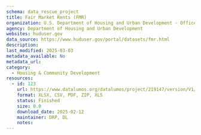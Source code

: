 ```yaml
---
schema: data_rescue_project 
title: Fair Market Rents (FMR)
organization: U.S. Department of Housing and Urban Development - Office of Policy Development and Research
agency: Department of Housing and Urban Development
websites: huduser.gov
data_source: https://www.huduser.gov/portal/datasets/fmr.html
description: 
last_modified: 2025-03-03
metadata_available: No
metadata_url: 
category:
  - Housing & Community Development 
resources:
  - id: 123
    url: https://www.datalumos.org/datalumos/project/219147/version/V1/view
    format: XLSX, CSV, PDF, ZIP, XLS
    status: Finished
    size: 0.0
    download_date: 2025-02-12
    maintainer: DRP, DL
    notes: 
---
```

